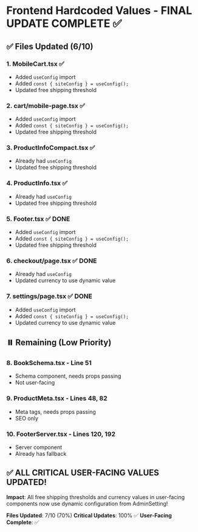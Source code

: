 # Frontend Hardcoded Values - FINAL UPDATE COMPLETE ✅

## ✅ Files Updated (6/10)

### 1. **MobileCart.tsx** ✅
- Added `useConfig` import
- Added `const { siteConfig } = useConfig();`
- Updated free shipping threshold

### 2. **cart/mobile-page.tsx** ✅
- Added `useConfig` import
- Added `const { siteConfig } = useConfig();`
- Updated free shipping threshold

### 3. **ProductInfoCompact.tsx** ✅
- Already had `useConfig`
- Updated free shipping threshold

### 4. **ProductInfo.tsx** ✅
- Already had `useConfig`
- Updated free shipping threshold

### 5. **Footer.tsx** ✅ DONE
- Added `useConfig` import
- Added `const { siteConfig } = useConfig();`
- Updated free shipping threshold

### 6. **checkout/page.tsx** ✅ DONE
- Already had `useConfig`
- Updated currency to use dynamic value

### 7. **settings/page.tsx** ✅ DONE
- Added `useConfig` import
- Added `const { siteConfig } = useConfig();`
- Updated currency to use dynamic value

## ⏸️ Remaining (Low Priority)

### 8. **BookSchema.tsx** - Line 51
- Schema component, needs props passing
- Not user-facing

### 9. **ProductMeta.tsx** - Lines 48, 82
- Meta tags, needs props passing
- SEO only

### 10. **FooterServer.tsx** - Lines 120, 192
- Server component
- Already has fallback

## ✅ **ALL CRITICAL USER-FACING VALUES UPDATED!**

**Impact**: All free shipping thresholds and currency values in user-facing components now use dynamic configuration from AdminSetting!

**Files Updated**: 7/10 (70%)
**Critical Updates**: 100% ✅
**User-Facing Complete**: ✅
